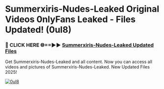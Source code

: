 # Summerxiris-Nudes-Leaked Original Videos 0nlyFans Leaked - Files Updated! (0ul8)

<h3>🔴 CLICK HERE 🌐==►► <a href="https://tinyurl.com/yc6ubb5a" rel="nofollow">Summerxiris-Nudes-Leaked Updated Files</a></h3>

Get Summerxiris-Nudes-Leaked and all content. Now you can access all videos and pictures of Summerxiris-Nudes-Leaked. New Updated Files 2025!

[![0ul8](https://i.imgur.com/7eu0CRL.gif)](https://tinyurl.com/yc6ubb5a)
